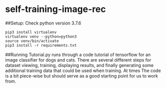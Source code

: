 # self-training-image-rec

##Setup:
Check python version 3.7.6

```
pip3 install virtualenv
virtualenv venv --python=python3
source venv/bin/activate
pip3 install -r requirements.txt
```

##Running
Tutorial.py runs through a code tutorial of tensorflow for an image classifier for dogs and cats.
There are several different steps for dataset  viewing, training, displaying results, and finally generating some additional training data that could be used when training.
At times
The code is a bit piece-wise but should serve as a good starting point for us to work from.